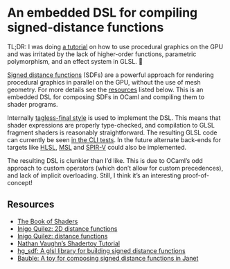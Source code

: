 # An embedded DSL for compiling signed-distance functions

TL;DR: I was doing [a tutorial](https://inspirnathan.com/posts/47-shadertoy-tutorial-part-1/)
on how to use procedural graphics on the GPU and was irritated by the lack of
higher-order functions, parametric polymorphism, and an effect system in GLSL. 🥲

[Signed distance functions] (SDFs)  are a powerful approach for rendering
procedural graphics in parallel on the GPU, without the use of mesh geometry.
For more details see the  [resources](#resources) listed below. This is an
embedded DSL for composing SDFs in OCaml and compiling them to shader programs.

Internally [tagless-final style] is used to implement the DSL. This means that
shader expressions are properly type-checked, and compilation to GLSL fragment
shaders is reasonably straightforward. The resulting GLSL code can currently be
seen [in the CLI tests](./tests.t). In the future alternate back-ends for
targets like [HLSL], [MSL] and [SPIR-V] could also be implemented.

The resulting DSL is clunkier than I’d like. This is due to OCaml’s odd approach
to custom operators (which don’t allow for custom precedences), and lack of
implicit overloading. Still, I think it’s an interesting proof-of-concept!

[Signed distance functions]: https://en.wikipedia.org/wiki/Signed_distance_function
[tagless-final style]: https://okmij.org/ftp/tagless-final/
[Shadertoy]: https://www.shadertoy.com
[HLSL]: https://learn.microsoft.com/en-us/windows/win32/direct3dhlsl/dx-graphics-hlsl
[MSL]: https://developer.apple.com/metal/Metal-Shading-Language-Specification.pdf
[SPIR-V]: https://www.khronos.org/spir/

## Resources

- [The Book of Shaders](https://thebookofshaders.com/)
- [Inigo Quilez: 2D distance functions](https://iquilezles.org/articles/distfunctions2d/)
- [Inigo Quilez: distance functions](https://iquilezles.org/articles/distfunctions/)
- [Nathan Vaughn’s Shadertoy Tutorial](https://inspirnathan.com/posts/47-shadertoy-tutorial-part-1/)
- [hg_sdf: A glsl library for building signed distance functions](https://mercury.sexy/hg_sdf/)
- [Bauble: A toy for composing signed distance functions in Janet](https://bauble.studio/)
